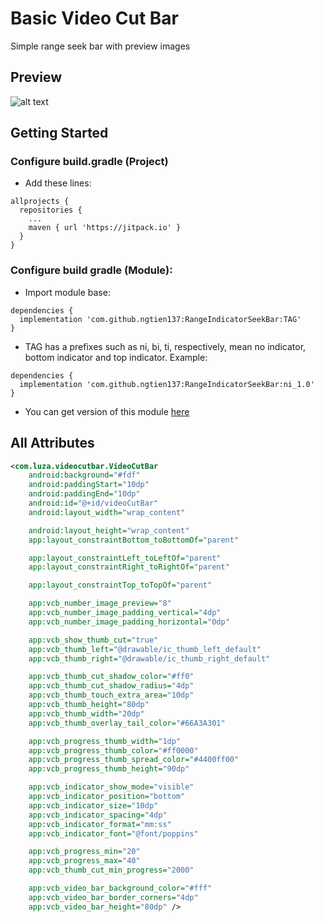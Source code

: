# Basic Video Cut Bar
Simple range seek bar with preview images
## Preview 
![alt text](https://github.com/ngtien137/Basic-Video-Cut-Bar/blob/master/git_resources/preview.gif)
## Getting Started
### Configure build.gradle (Project)
* Add these lines:
```
allprojects {
  repositories {
    ...
    maven { url 'https://jitpack.io' }
  }
}
```
### Configure build gradle (Module):
* Import module base:
```
dependencies {
  implementation 'com.github.ngtien137:RangeIndicatorSeekBar:TAG'
}
```
* TAG has a prefixes such as ni, bi, ti, respectively, mean no indicator, bottom indicator and top indicator. Example:
```
dependencies {
  implementation 'com.github.ngtien137:RangeIndicatorSeekBar:ni_1.0'
}
```
* You can get version of this module [here](https://jitpack.io/#ngtien137/Basic-Video-Cut-Bar)
## All Attributes 
```xml
<com.luza.videocutbar.VideoCutBar
    android:background="#fdf"
    android:paddingStart="10dp"
    android:paddingEnd="10dp"
    android:id="@+id/videoCutBar"
    android:layout_width="wrap_content"

    android:layout_height="wrap_content"
    app:layout_constraintBottom_toBottomOf="parent"

    app:layout_constraintLeft_toLeftOf="parent"
    app:layout_constraintRight_toRightOf="parent"

    app:layout_constraintTop_toTopOf="parent"

    app:vcb_number_image_preview="8"
    app:vcb_number_image_padding_vertical="4dp"
    app:vcb_number_image_padding_horizontal="0dp"

    app:vcb_show_thumb_cut="true"
    app:vcb_thumb_left="@drawable/ic_thumb_left_default"
    app:vcb_thumb_right="@drawable/ic_thumb_right_default"

    app:vcb_thumb_cut_shadow_color="#ff0"
    app:vcb_thumb_cut_shadow_radius="4dp"
    app:vcb_thumb_touch_extra_area="10dp"
    app:vcb_thumb_height="80dp"
    app:vcb_thumb_width="20dp"
    app:vcb_thumb_overlay_tail_color="#66A3A301"

    app:vcb_progress_thumb_width="1dp"
    app:vcb_progress_thumb_color="#ff0000"
    app:vcb_progress_thumb_spread_color="#4400ff00"
    app:vcb_progress_thumb_height="90dp"

    app:vcb_indicator_show_mode="visible"
    app:vcb_indicator_position="bottom"
    app:vcb_indicator_size="10dp"
    app:vcb_indicator_spacing="4dp"
    app:vcb_indicator_format="mm:ss"
    app:vcb_indicator_font="@font/poppins"

    app:vcb_progress_min="20"
    app:vcb_progress_max="40"
    app:vcb_thumb_cut_min_progress="2000"

    app:vcb_video_bar_background_color="#fff"
    app:vcb_video_bar_border_corners="4dp"
    app:vcb_video_bar_height="80dp" />
```
